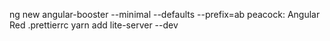 ng new angular-booster --minimal --defaults --prefix=ab
peacock: Angular Red
.prettierrc
yarn add lite-server --dev